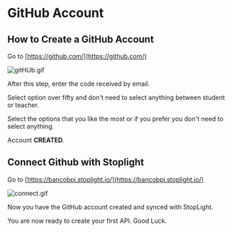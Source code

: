 # GitHub Account

## How to Create a GitHub Account

Go to [https://github.com/](https://github.com/)

![gitHUb.gif](https://stoplight.io/api/v1/projects/cHJqOjEyMTAzMw/images/I7fit0MoU4g)

After this step, enter the code received by email.

Select option over fifty and don't need to select anything between student or teacher.

Select the options that you like the most or if you prefer you don't need to select anything.

Account **CREATED**.

## Connect Github with Stoplight

Go to [https://bancobpi.stoplight.io/](https://bancobpi.stoplight.io/)

![connect.gif](https://stoplight.io/api/v1/projects/cHJqOjEyMTAzMw/images/BjgfO6QilHc)

Now you have the GitHub account created and synced with StopLight.

You are now ready to create your first API. Good Luck.
